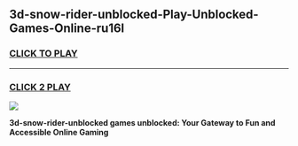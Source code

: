 
## 3d-snow-rider-unblocked-Play-Unblocked-Games-Online-ru16l
<h3>
<a href="https://premium76.site?title=3d-snow-rider-unblocked&ref=25A">CLICK TO PLAY</a></h3>
<hr>

<h3>
<a href="https://premium76.site?title=3d-snow-rider-unblocked&ref=25A">CLICK 2 PLAY</a>
  
</h3>

<a href="https://premium76.site?title=3d-snow-rider-unblocked&ref=25A"><img src="https://clearcache.store/games.png"></a>


**3d-snow-rider-unblocked games unblocked: Your Gateway to Fun and Accessible Online Gaming**
